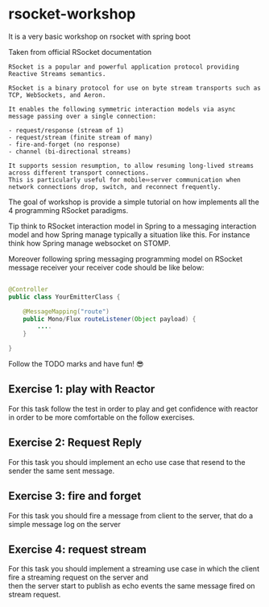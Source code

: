 # rsocket-workshop
It is a very basic workshop on rsocket with spring boot

Taken from official RSocket documentation 

```
RSocket is a popular and powerful application protocol providing Reactive Streams semantics.

RSocket is a binary protocol for use on byte stream transports such as TCP, WebSockets, and Aeron.

It enables the following symmetric interaction models via async message passing over a single connection:

- request/response (stream of 1)
- request/stream (finite stream of many)
- fire-and-forget (no response)
- channel (bi-directional streams)  

It supports session resumption, to allow resuming long-lived streams across different transport connections. 
This is particularly useful for mobile⬄server communication when network connections drop, switch, and reconnect frequently.
```

The goal of workshop is provide a simple tutorial on how implements all the 4 programming RSocket paradigms.

Tip think to RSocket interaction model in Spring to a messaging interaction model and how Spring manage typically a situation like this.
For instance think how Spring manage websocket on STOMP. 

Moreover following spring messaging programming model on RSocket message receiver your receiver code should be like below:

```java

@Controller
public class YourEmitterClass {

    @MessageMapping("route")
    public Mono/Flux routeListener(Object payload) {
        ....
    }

}

``` 

Follow the TODO marks and have fun! 😎 

## Exercise 1: play with Reactor
For this task follow the test in order to play and get confidence with reactor in order to be more comfortable on the follow exercises. 

## Exercise 2: Request Reply
For this task you should implement an echo use case that resend to the sender the same sent message. 

## Exercise 3: fire and forget
For this task you should fire a message from client to the server, that do a simple message log on the server
 
## Exercise 4: request stream
For this task you should implement a streaming use case in which the client fire a streaming request on the server and  
then the server start to publish as echo events the same message fired on stream request.